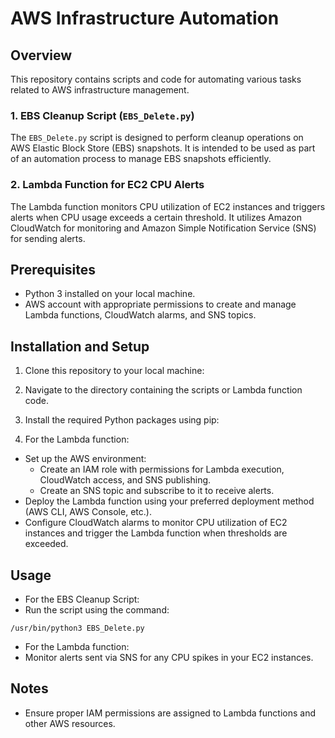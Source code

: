 # AWS Infrastructure Automation

## Overview

This repository contains scripts and code for automating various tasks related to AWS infrastructure management.

### 1. EBS Cleanup Script (`EBS_Delete.py`)

The `EBS_Delete.py` script is designed to perform cleanup operations on AWS Elastic Block Store (EBS) snapshots. It is intended to be used as part of an automation process to manage EBS snapshots efficiently.

### 2. Lambda Function for EC2 CPU Alerts

The Lambda function monitors CPU utilization of EC2 instances and triggers alerts when CPU usage exceeds a certain threshold. It utilizes Amazon CloudWatch for monitoring and Amazon Simple Notification Service (SNS) for sending alerts.

## Prerequisites

- Python 3 installed on your local machine.
- AWS account with appropriate permissions to create and manage Lambda functions, CloudWatch alarms, and SNS topics.

## Installation and Setup

1. Clone this repository to your local machine:

2. Navigate to the directory containing the scripts or Lambda function code.

3. Install the required Python packages using pip:


4. For the Lambda function:
- Set up the AWS environment:
  - Create an IAM role with permissions for Lambda execution, CloudWatch access, and SNS publishing.
  - Create an SNS topic and subscribe to it to receive alerts.
- Deploy the Lambda function using your preferred deployment method (AWS CLI, AWS Console, etc.).
- Configure CloudWatch alarms to monitor CPU utilization of EC2 instances and trigger the Lambda function when thresholds are exceeded.

## Usage

- For the EBS Cleanup Script:
- Run the script using the command:
 ```
 /usr/bin/python3 EBS_Delete.py
 ```

- For the Lambda function:
- Monitor alerts sent via SNS for any CPU spikes in your EC2 instances.

## Notes
- Ensure proper IAM permissions are assigned to Lambda functions and other AWS resources.

